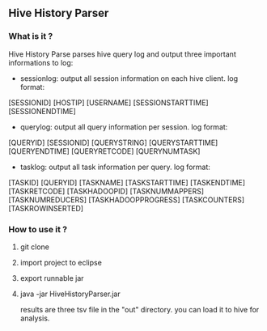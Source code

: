 ## Hive History Parser

### What is it ?

  Hive History Parse parses hive query log and output three important informations to log:

 * sessionlog: output all session information on each hive client. 
log format:

[SESSIONID]	[HOSTIP]	[USERNAME]	[SESSIONSTARTTIME]	[SESSIONENDTIME]

 * querylog: output all query information per session.
log format:

[QUERYID]	[SESSIONID]	[QUERYSTRING]	[QUERYSTARTTIME]	[QUERYENDTIME]	[QUERYRETCODE]	[QUERYNUMTASK]

 * tasklog: output all task information per query.
log format:

[TASKID]	[QUERYID]	[TASKNAME]	[TASKSTARTTIME]	[TASKENDTIME]	[TASKRETCODE]	[TASKHADOOPID]	[TASKNUMMAPPERS]	[TASKNUMREDUCERS]	[TASKHADOOPPROGRESS]	[TASKCOUNTERS]	[TASKROWINSERTED]

### How to use it ?

1. git clone 

2. import project to eclipse

3. export runnable jar

4. java -jar HiveHistoryParser.jar
   
   results are three tsv file in the "out" directory. you can load it to hive for analysis.


